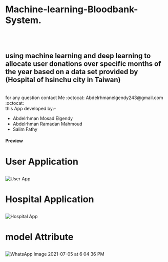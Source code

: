 # Machine-learning-Bloodbank-System.
</br></br>
<H2>using machine learning and deep learning to allocate user donations over specific months of the year based on a data set provided by (Hospital of hsinchu city in Taiwan)</H2>
</br>
for any question contact Me :octocat: Abdelrhmanelgendy243@gmail.com :octocat: 
</br>
this App developed by:- 
<ul>
  <li>Abdelrhman Mosad Elgendy</li>
  <li>Abdelrhman Ramadan Mahmoud</li>
  <li>Salim Fathy</li>
</ul>

<H4>Preview</H4>

# <p>User Application</p>
![User App](https://user-images.githubusercontent.com/48160574/131761750-88faee9f-5c7d-4f43-98f0-75f19ce1f11e.jpeg)
# <p>Hospital Application</p>
![Hospital App](https://user-images.githubusercontent.com/48160574/131761766-22d600e6-b1bd-46d4-b27d-afee725fe3f2.jpeg)
# <p>model Attribute</p>
![WhatsApp Image 2021-07-05 at 6 04 36 PM](https://user-images.githubusercontent.com/48160574/131761770-a3b3d82c-8215-4de9-aa77-df26ce1678ec.jpeg)

